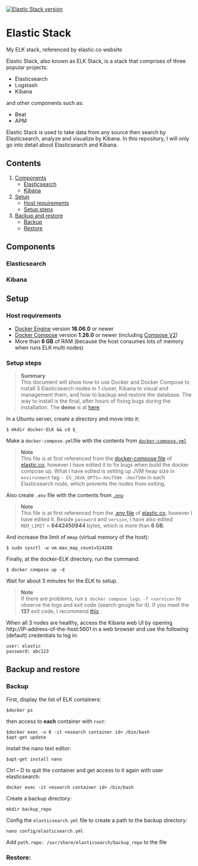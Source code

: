 [![Elastic Stack version](https://img.shields.io/badge/Elastic%20Stack-8.0.1-00bfb3?style=flat&logo=elastic-stack)](https://www.elastic.co/blog/category/releases)
# Elastic Stack
My ELK stack, referenced by elastic.co website

Elastic Stack, also known as ELK Stack, is a stack that comprises of three popular projects: 

* Elasticsearch
* Logstash
* Kibana
 
and other components such as:
- Beat
- APM

Elastic Stack is used to take data from any source then search by Elasticsearch, analyze and visualize by Kibana. In this repository, I will only go into detail about Elasticsearch and Kibana.

## Contents

1. [Components](#Components)
	* [Elasticsearch](#Elasticsearch)
	* [Kibana](#Kibana)
2. [Setup](#set-up)
	* [Host requirements](#Host-requirements)
	* [Setup steps](#Setup-steps)
3. [Backup and restore](#Backup-and-restore)
	* [Backup](#Backup)
	* [Restore](#Restore)

## Components
### Elasticsearch
### Kibana

## Setup
### Host requirements
* [Docker Engine][docker-install] version **18.06.0** or newer
* [Docker Compose][compose-install] version **1.26.0** or newer (including [Compose V2][compose-v2])
* More than **6 GB** of RAM (because the host consumes lots of memory when runs ELK multi nodes)
### Setup steps
> **Summary**  
> This document will show how to use Docker and Docker Compose to install 3 
> Elasticsearch nodes in 1 cluser, Kibana to visual and management them, and how to backup 
> and restore the database. The way to install is the final, after hours of fixing bugs during the installation.
> The **demo** is at [here](https://www.youtube.com).

In a Ubuntu server, create a directory and move into it:

	
    $ mkdir docker-ELK && cd $_
    
	
Make a `docker-compose.yml`file with the contents from [`docker-compose.yml`](docker-compose.yml)

> **Note**  
> This file is at first referenced from the [docker-compose file][docker-compose-file] of [elastic.co], however I have edited it to fix bugs when build the docker
> compose up. What I have edited is setting up JVM heap size in `environment` tag `- ES_JAVA_OPTS=-Xms750m -Xmx750m` in each Elasticsearch node, which prevents the nodes from exiting.

Also create `.env` file with the contents from [`.env`](.env)

> **Note**  
> This file is at first referenced from the [.env file][.env-file] of [elastic.co], however I have edited it. Beside `password` and `version`, I have also edited 
> `MEM_LIMIT` = **6442450944** bytes, which is more than **6 GB**.

And increase the limit of `mmap` (virtual memory of the host):

	$ sudo sysctl -w vm.max_map_count=524288
	
Finally, at the docker-ELK directory, run the command:
	
	$ docker compose up -d 

Wait for about 3 minutes for the ELK to setup.
> **Note**  
> If there are problems, run `$ docker compose logs -f <service>` to observe the logs and exit code (search google for it). If you meet the **137** exit code, I recommend [this][exit-code-137] .
 
When all 3 nodes are healthy, access the Kibana web UI by opening http://IP-address-of-the-host:5601 in a web browser and use the following (default) credentials to log in:

	user: elastic
	password: abc123 



## Backup and restore
### Backup
	
First, display the list of ELK containers:
	
	$docker ps
	
then access to **each** container with `root`:

	$docker exec -u 0 -it <esearch container id> /bin/bash
	$apt-get update
	
Install the nano text editor:
	
	$apt-get install nano
	
Ctrl – D to quit the container and get access to it again with user elasticsearch:

	docker exec -it <esearch container id> /bin/bash

Create a backup directory:
	
	mkdir backup_repo

Config the `elasticsearch.yml` file to create a path to the backup directory:

	nano config/elasticsearch.yml

Add `path.repo: /usr/share/elasticsearch/backup_repo` to the file 

### Restore:










[elastic.co]: https://elastic.co
[docker-compose-file]: https://www.elastic.co/guide/en/elasticsearch/reference/current/docker.html#docker-file
[.env-file]: https://www.elastic.co/guide/en/elasticsearch/reference/current/docker.html#docker-env-file
[elk-stack]: https://www.elastic.co/what-is/elk-stack
[xpack]: https://www.elastic.co/what-is/open-x-pack
[paid-features]: https://www.elastic.co/subscriptions
[es-security]: https://www.elastic.co/guide/en/elasticsearch/reference/current/security-settings.html
[trial-license]: https://www.elastic.co/guide/en/elasticsearch/reference/current/license-settings.html
[license-mngmt]: https://www.elastic.co/guide/en/kibana/current/managing-licenses.html
[license-apis]: https://www.elastic.co/guide/en/elasticsearch/reference/current/licensing-apis.html
[exit-code-137]: https://stackoverflow.com/questions/62006956/elasticsearch-multi-node-cluster-one-node-always-fails-with-docker-compose
[elastdocker]: https://github.com/sherifabdlnaby/elastdocker

[docker-install]: https://docs.docker.com/get-docker/
[compose-install]: https://docs.docker.com/compose/install/
[compose-v2]: https://docs.docker.com/compose/cli-command/
[linux-postinstall]: https://docs.docker.com/engine/install/linux-postinstall/

[bootstrap-checks]: https://www.elastic.co/guide/en/elasticsearch/reference/current/bootstrap-checks.html
[es-sys-config]: https://www.elastic.co/guide/en/elasticsearch/reference/current/system-config.html
[es-heap]: https://www.elastic.co/guide/en/elasticsearch/reference/current/important-settings.html#heap-size-settings

[win-filesharing]: https://docs.docker.com/desktop/windows/#file-sharing
[mac-filesharing]: https://docs.docker.com/desktop/mac/#file-sharing

[builtin-users]: https://www.elastic.co/guide/en/elasticsearch/reference/current/built-in-users.html
[ls-monitoring]: https://www.elastic.co/guide/en/logstash/current/monitoring-with-metricbeat.html
[sec-cluster]: https://www.elastic.co/guide/en/elasticsearch/reference/current/secure-cluster.html

[connect-kibana]: https://www.elastic.co/guide/en/kibana/current/connect-to-elasticsearch.html
[index-pattern]: https://www.elastic.co/guide/en/kibana/current/index-patterns.html

[config-es]: ./elasticsearch/config/elasticsearch.yml
[config-kbn]: ./kibana/config/kibana.yml
[config-ls]: ./logstash/config/logstash.yml

[es-docker]: https://www.elastic.co/guide/en/elasticsearch/reference/current/docker.html
[kbn-docker]: https://www.elastic.co/guide/en/kibana/current/docker.html
[ls-docker]: https://www.elastic.co/guide/en/logstash/current/docker-config.html

[upgrade]: https://www.elastic.co/guide/en/elasticsearch/reference/current/setup-upgrade.html
